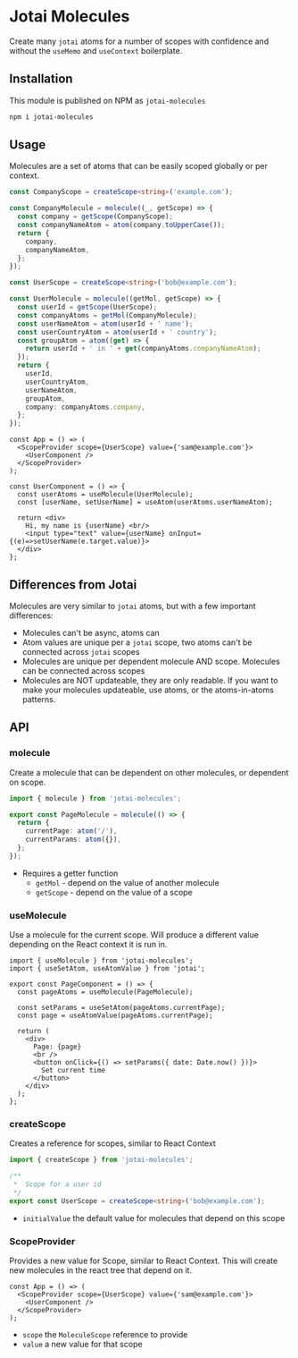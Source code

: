 # Jotai Molecules

Create many `jotai` atoms for a number of scopes with confidence and without the `useMemo` and `useContext` boilerplate.

## Installation

This module is published on NPM as `jotai-molecules`

```sh
npm i jotai-molecules
```

## Usage

Molecules are a set of atoms that can be easily scoped globally or per context.

```ts
const CompanyScope = createScope<string>('example.com');

const CompanyMolecule = molecule((_, getScope) => {
  const company = getScope(CompanyScope);
  const companyNameAtom = atom(company.toUpperCase());
  return {
    company,
    companyNameAtom,
  };
});

const UserScope = createScope<string>('bob@example.com');

const UserMolecule = molecule((getMol, getScope) => {
  const userId = getScope(UserScope);
  const companyAtoms = getMol(CompanyMolecule);
  const userNameAtom = atom(userId + ' name');
  const userCountryAtom = atom(userId + ' country');
  const groupAtom = atom((get) => {
    return userId + ' in ' + get(companyAtoms.companyNameAtom);
  });
  return {
    userId,
    userCountryAtom,
    userNameAtom,
    groupAtom,
    company: companyAtoms.company,
  };
});
```

```tsx
const App = () => (
  <ScopeProvider scope={UserScope} value={'sam@example.com'}>
    <UserComponent />
  </ScopeProvider>
);

const UserComponent = () => {
  const userAtoms = useMolecule(UserMolecule);
  const [userName, setUserName] = useAtom(userAtoms.userNameAtom);

  return <div>
    Hi, my name is {userName} <br/>
    <input type="text" value={userName} onInput={(e)=>setUserName(e.target.value)}>
  </div>
};
```

## Differences from Jotai

Molecules are very similar to `jotai` atoms, but with a few important differences:

- Molecules can't be async, atoms can
- Atom values are unique per a `jotai` scope, two atoms can't be connected across `jotai` scopes
- Molecules are unique per dependent molecule AND scope. Molecules can be connected across scopes
- Molecules are NOT updateable, they are only readable. If you want to make your molecules updateable, use atoms, or the atoms-in-atoms patterns.

## API

### molecule

Create a molecule that can be dependent on other molecules, or dependent on scope.

```ts
import { molecule } from 'jotai-molecules';

export const PageMolecule = molecule(() => {
  return {
    currentPage: atom('/'),
    currentParams: atom({}),
  };
});
```

- Requires a getter function
  - `getMol` - depend on the value of another molecule
  - `getScope` - depend on the value of a scope

### useMolecule

Use a molecule for the current scope. Will produce a different value depending on the React context it is run in.

```tsx
import { useMolecule } from 'jotai-molecules';
import { useSetAtom, useAtomValue } from 'jotai';

export const PageComponent = () => {
  const pageAtoms = useMolecule(PageMolecule);

  const setParams = useSetAtom(pageAtoms.currentPage);
  const page = useAtomValue(pageAtoms.currentPage);

  return (
    <div>
      Page: {page}
      <br />
      <button onClick={() => setParams({ date: Date.now() })}>
        Set current time
      </button>
    </div>
  );
};
```

### createScope

Creates a reference for scopes, similar to React Context

```ts
import { createScope } from 'jotai-molecules';

/**
 *  Scope for a user id
 */
export const UserScope = createScope<string>('bob@example.com');
```

- `initialValue` the default value for molecules that depend on this scope

### ScopeProvider

Provides a new value for Scope, similar to React Context. This will create new molecules in the react tree that depend on it.

```tsx
const App = () => (
  <ScopeProvider scope={UserScope} value={'sam@example.com'}>
    <UserComponent />
  </ScopeProvider>
);
```

- `scope` the `MoleculeScope` reference to provide
- `value` a new value for that scope
